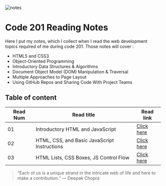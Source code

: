 ![notes](assets/image5.png)

# Code 201 Reading Notes

Here I put my notes, which I collect when I read the web development topics required of me during code 201.
Those notes will cover :
- HTML5 and CSS3
- Object-Oriented Programming
- Introductory Data Structures & Algorithms
- Document Object Model (DOM) Manipulation & Traversal
- Multiple Approaches to Page Layout
- Using GitHub Repos and Sharing Code With Project Teams


## Table of content

Read Num | Read title | Read link
------------ | ------------- | --------------
01 | Introductory HTML and JavaScript | [Click here](https://abdallahsafi.github.io/reading-notes/class-01)
02 | HTML, CSS, and Basic JavaScript Instructions | [Click here](https://abdallahsafi.github.io/reading-notes/class-02)
03 | HTML Lists, CSS Boxes, JS Control Flow | [Click here](https://abdallahsafi.github.io/reading-notes/class-03)



> “Each of us is a unique strand in the intricate web of life and here to make a contribution.”
> ― Deepak Chopra


